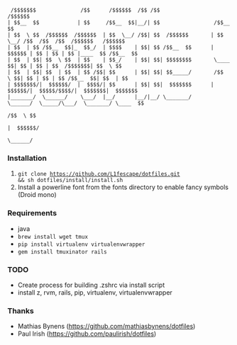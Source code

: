 ```
 /$$$$$$$              /$$      /$$$$$$  /$$ /$$                  /$$$$$$                                   
| $$__  $$            | $$     /$$__  $$|__/| $$                 /$$__  $$                                  
| $$  \ $$  /$$$$$$  /$$$$$$  | $$  \__/ /$$| $$  /$$$$$$       | $$  \__/ /$$  /$$  /$$  /$$$$$$   /$$$$$$ 
| $$  | $$ /$$__  $$|_  $$_/  | $$$$    | $$| $$ /$$__  $$      |  $$$$$$ | $$ | $$ | $$ |____  $$ /$$__  $$
| $$  | $$| $$  \ $$  | $$    | $$_/    | $$| $$| $$$$$$$$       \____  $$| $$ | $$ | $$  /$$$$$$$| $$  \ $$
| $$  | $$| $$  | $$  | $$ /$$| $$      | $$| $$| $$_____/       /$$  \ $$| $$ | $$ | $$ /$$__  $$| $$  | $$
| $$$$$$$/|  $$$$$$/  |  $$$$/| $$      | $$| $$|  $$$$$$$      |  $$$$$$/|  $$$$$/$$$$/|  $$$$$$$|  $$$$$$$
|_______/  \______/    \___/  |__/      |__/|__/ \_______/       \______/  \_____/\___/  \_______/ \____  $$
                                                                                                   /$$  \ $$
                                                                                                  |  $$$$$$/
                                                                                                   \______/ 
```

### Installation
1. <code>git clone https://github.com/L1fescape/dotfiles.git && sh dotfiles/install/install.sh</code>
3. Install a powerline font from the fonts directory to enable fancy symbols (Droid mono)

### Requirements
* java
* `brew install wget tmux`
* `pip install virtualenv virtualenvwrapper`
* `gem install tmuxinator rails`

### TODO
* Create process for building .zshrc via install script
* install z, rvm, rails, pip, virtualenv, virtualenvwrapper

### Thanks
* Mathias Bynens (https://github.com/mathiasbynens/dotfiles)
* Paul Irish (https://github.com/paulirish/dotfiles)
